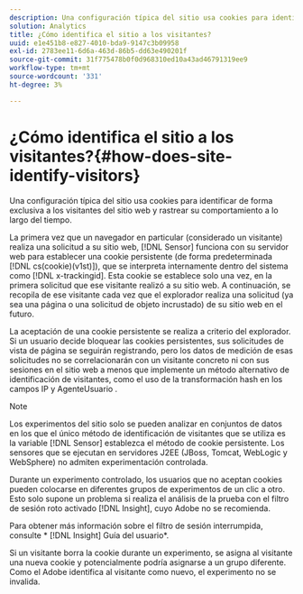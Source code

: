 ```yaml
---
description: Una configuración típica del sitio usa cookies para identificar de forma exclusiva a los visitantes del sitio web y rastrear su comportamiento a lo largo del tiempo.
solution: Analytics
title: ¿Cómo identifica el sitio a los visitantes?
uuid: e1e451b8-e827-4010-bda9-9147c3b09958
exl-id: 2783ee11-6d6a-463d-86b5-dd63e490201f
source-git-commit: 31f775478b0f0d968310ed10a43ad46791319ee9
workflow-type: tm+mt
source-wordcount: '331'
ht-degree: 3%

---
```


# ¿Cómo identifica el sitio a los visitantes?{#how-does-site-identify-visitors}

Una configuración típica del sitio usa cookies para identificar de forma exclusiva a los visitantes del sitio web y rastrear su comportamiento a lo largo del tiempo.

La primera vez que un navegador en particular (considerado un visitante) realiza una solicitud a su sitio web, [!DNL Sensor] funciona con su servidor web para establecer una cookie persistente (de forma predeterminada [!DNL cs(cookie)(v1st)]), que se interpreta internamente dentro del sistema como [!DNL x-trackingid]. Esta cookie se establece solo una vez, en la primera solicitud que ese visitante realizó a su sitio web. A continuación, se recopila de ese visitante cada vez que el explorador realiza una solicitud (ya sea una página o una solicitud de objeto incrustado) de su sitio web en el futuro.

La aceptación de una cookie persistente se realiza a criterio del explorador. Si un usuario decide bloquear las cookies persistentes, sus solicitudes de vista de página se seguirán registrando, pero los datos de medición de esas solicitudes no se correlacionarán con un visitante concreto ni con sus sesiones en el sitio web a menos que implemente un método alternativo de identificación de visitantes, como el uso de la transformación hash en los campos IP y AgenteUsuario .

>[!NOTE]
>
>Los experimentos del sitio solo se pueden analizar en conjuntos de datos en los que el único método de identificación de visitantes que se utiliza es la variable [!DNL Sensor] establezca el método de cookie persistente. Los sensores que se ejecutan en servidores J2EE (JBoss, Tomcat, WebLogic y WebSphere) no admiten experimentación controlada.

Durante un experimento controlado, los usuarios que no aceptan cookies pueden colocarse en diferentes grupos de experimentos de un clic a otro. Esto solo supone un problema si realiza el análisis de la prueba con el filtro de sesión roto activado [!DNL Insight], cuyo Adobe no se recomienda.

Para obtener más información sobre el filtro de sesión interrumpida, consulte * [!DNL Insight] Guía del usuario*.

Si un visitante borra la cookie durante un experimento, se asigna al visitante una nueva cookie y potencialmente podría asignarse a un grupo diferente. Como el Adobe identifica al visitante como nuevo, el experimento no se invalida.
